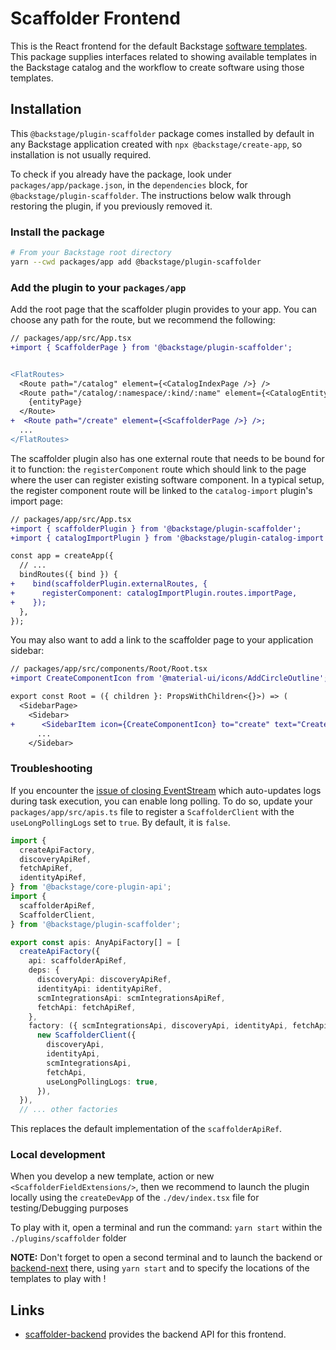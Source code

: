# Scaffolder Frontend

This is the React frontend for the default Backstage [software
templates](https://backstage.io/docs/features/software-templates/).
This package supplies interfaces related to showing available templates in the
Backstage catalog and the workflow to create software using those templates.

## Installation

This `@backstage/plugin-scaffolder` package comes installed by default in any
Backstage application created with `npx @backstage/create-app`, so installation
is not usually required.

To check if you already have the package, look under
`packages/app/package.json`, in the `dependencies` block, for
`@backstage/plugin-scaffolder`. The instructions below walk through restoring
the plugin, if you previously removed it.

### Install the package

```bash
# From your Backstage root directory
yarn --cwd packages/app add @backstage/plugin-scaffolder
```

### Add the plugin to your `packages/app`

Add the root page that the scaffolder plugin provides to your app. You can
choose any path for the route, but we recommend the following:

```diff
// packages/app/src/App.tsx
+import { ScaffolderPage } from '@backstage/plugin-scaffolder';


<FlatRoutes>
  <Route path="/catalog" element={<CatalogIndexPage />} />
  <Route path="/catalog/:namespace/:kind/:name" element={<CatalogEntityPage />}>
    {entityPage}
  </Route>
+  <Route path="/create" element={<ScaffolderPage />} />;
  ...
</FlatRoutes>
```

The scaffolder plugin also has one external route that needs to be bound for it
to function: the `registerComponent` route which should link to the page where
the user can register existing software component. In a typical setup, the
register component route will be linked to the `catalog-import` plugin's import
page:

```diff
// packages/app/src/App.tsx
+import { scaffolderPlugin } from '@backstage/plugin-scaffolder';
+import { catalogImportPlugin } from '@backstage/plugin-catalog-import';

const app = createApp({
  // ...
  bindRoutes({ bind }) {
+    bind(scaffolderPlugin.externalRoutes, {
+      registerComponent: catalogImportPlugin.routes.importPage,
+    });
  },
});
```

You may also want to add a link to the scaffolder page to your application
sidebar:

```diff
// packages/app/src/components/Root/Root.tsx
+import CreateComponentIcon from '@material-ui/icons/AddCircleOutline';

export const Root = ({ children }: PropsWithChildren<{}>) => (
  <SidebarPage>
    <Sidebar>
+      <SidebarItem icon={CreateComponentIcon} to="create" text="Create..." />;
      ...
    </Sidebar>
```

### Troubleshooting

If you encounter the [issue of closing EventStream](https://github.com/backstage/backstage/issues/5535)
which auto-updates logs during task execution, you can enable long polling. To do so,
update your `packages/app/src/apis.ts` file to register a `ScaffolderClient` with the
`useLongPollingLogs` set to `true`. By default, it is `false`.

```typescript
import {
  createApiFactory,
  discoveryApiRef,
  fetchApiRef,
  identityApiRef,
} from '@backstage/core-plugin-api';
import {
  scaffolderApiRef,
  ScaffolderClient,
} from '@backstage/plugin-scaffolder';

export const apis: AnyApiFactory[] = [
  createApiFactory({
    api: scaffolderApiRef,
    deps: {
      discoveryApi: discoveryApiRef,
      identityApi: identityApiRef,
      scmIntegrationsApi: scmIntegrationsApiRef,
      fetchApi: fetchApiRef,
    },
    factory: ({ scmIntegrationsApi, discoveryApi, identityApi, fetchApi }) =>
      new ScaffolderClient({
        discoveryApi,
        identityApi,
        scmIntegrationsApi,
        fetchApi,
        useLongPollingLogs: true,
      }),
  }),
  // ... other factories
```

This replaces the default implementation of the `scaffolderApiRef`.

### Local development

When you develop a new template, action or new `<ScaffolderFieldExtensions/>`, then we recommend
to launch the plugin locally using the `createDevApp` of the `./dev/index.tsx` file for testing/Debugging purposes

To play with it, open a terminal and run the command: `yarn start` within the `./plugins/scaffolder` folder

**NOTE:** Don't forget to open a second terminal and to launch the backend or [backend-next](../../docs/backend-system/index.md) there, using `yarn start` and to specify the locations of the templates to play with !

## Links

- [scaffolder-backend](https://github.com/backstage/backstage/tree/master/plugins/scaffolder-backend)
  provides the backend API for this frontend.

